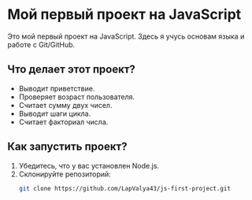 # Мой первый проект на JavaScript

Это мой первый проект на JavaScript. Здесь я учусь основам языка и работе с Git/GitHub.

## Что делает этот проект?
- Выводит приветствие.
- Проверяет возраст пользователя.
- Считает сумму двух чисел.
- Выводит шаги цикла.
- Считает факториал числа.

## Как запустить проект?
1. Убедитесь, что у вас установлен Node.js.
2. Склонируйте репозиторий:
   ```bash
   git clone https://github.com/LapValya43/js-first-project.git